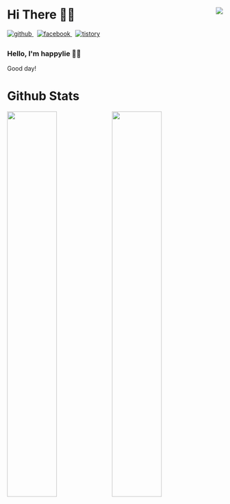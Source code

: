 <div>
  <h1>
    Hi There 👋🏻
    <img align="right" src="https://hits.seeyoufarm.com/api/count/incr/badge.svg?url=https%3A%2F%2Fgithub.com%2Fhappylie&count_bg=%232EB196&title_bg=%23555555&icon=github.svg&icon_color=%23E7E7E7&title=view&edge_flat=false"/>
  </h1>
</div>
<div>
  <a href="https://github.com/happylie" target="_blank" rel="noopener noreferrer">
    <img src=https://img.shields.io/badge/github-black?style=for-the-badge&logo=github&logoColor=white alt=github style="margin-bottom: 5px;" />
  </a>
  &nbsp;
  <a href="https://www.facebook.com/happylie.blog" target="_blank" rel="noopener noreferrer">
    <img src=https://img.shields.io/badge/facebook-blue?style=for-the-badge&logo=facebook&logoColor=white alt=facebook style="margin-bottom: 5px;" />
  </a>
  &nbsp;
  <a href="https://happylie.tistory.com/" target="_blank" rel="noopener noreferrer">
    <img src=https://img.shields.io/badge/tistory-orange?style=for-the-badge&logo=tistory&logoColor=white alt=tistory style="margin-bottom: 5px;" />
  </a>
</div>

### Hello, I'm happylie 🌵🌵

Good day!

# Github Stats
<div>
  <img src="https://github-readme-stats.vercel.app/api?username=happylie&show_icons=true&count_private=true&hide_border=true&theme=dracula" align="left" style="width: 48%" />
  <img src="https://github-readme-stats.vercel.app/api/top-langs/?username=happylie&hide_border=true&layout=compact&theme=dracula" align="left" style="width: 48%" />
</div>
